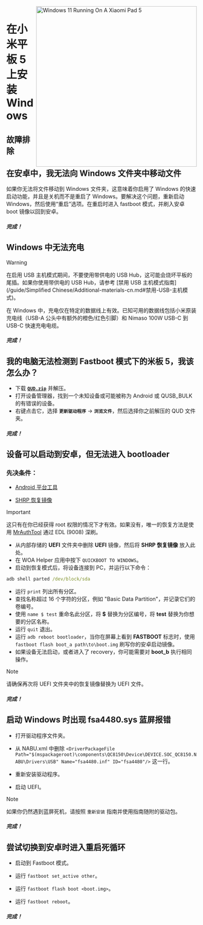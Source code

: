 <img align="right" src="https://raw.githubusercontent.com/erdilS/Port-Windows-11-Xiaomi-Pad-5/main/nabu.png" width="425" alt="Windows 11 Running On A Xiaomi Pad 5">

# 在小米平板 5 上安装 Windows

## 故障排除

## 在安卓中，我无法向 Windows 文件夹中移动文件

如果你无法将文件移动到 Windows 文件夹，这意味着你启用了 Windows 的快速启动功能，并且是关机而不是重启了 Windows。要解决这个问题，重新启动 Windows，然后使用“重启”选项。在重启时进入 fastboot 模式，并刷入安卓 boot 镜像以回到安卓。

##### 完成！

## Windows 中无法充电
> [!WARNING]
> 在启用 USB 主机模式期间，不要使用带供电的 USB Hub，这可能会烧坏平板的尾插。如果你使用带供电的 USB Hub，请参考 [禁用 USB 主机模式指南](/guide/Simplified Chinese/Additional-materials-cn.md#禁用-USB-主机模式)。

在 Windows 中，充电仅在特定的数据线上有效。已知可用的数据线包括小米原装充电线（USB-A 公头中有额外的橙色/红色引脚）和 Nimaso 100W USB-C 到 USB-C 快速充电电缆。

##### 完成！

## 我的电脑无法检测到 Fastboot 模式下的米板 5，我该怎么办？
- 下载 [**`QUD.zip`**](https://github.com/n00b69/woa-betalm/releases/download/Qfil/QUD.zip) 并解压。
- 打开设备管理器，找到一个未知设备或可能被称为 Android 或 QUSB_BULK 的有错误的设备。
- 右键点击它，选择 **```更新驱动程序```** → **`浏览文件`**，然后选择你之前解压的 QUD 文件夹。

##### 完成！

## 设备可以启动到安卓，但无法进入 bootloader

### 先决条件：
- [Android 平台工具](https://developer.android.com/studio/releases/platform-tools)

- [SHRP 恢复镜像](https://github.com/erdilS/Port-Windows-11-Xiaomi-Pad-5/releases/download/1.0/SHRP.img)

> [!IMPORTANT]
> 这只有在你已经获得 root 权限的情况下才有效。如果没有，唯一的恢复方法是使用 [MrAuthTool](https://mrauthtool.com/) 通过 EDL (9008) 深刷。

- 从内部存储的 **UEFI** 文件夹中删除 **UEFI** 镜像，然后将 **SHRP 恢复镜像** 放入此处。
- 在 WOA Helper 应用中按下 `QUICKBOOT TO WINDOWS`。
- 启动到恢复模式后，将设备连接到 PC，并运行以下命令：
```cmd
adb shell parted /dev/block/sda
```
- 运行 ```print``` 列出所有分区。
- 查找名称超过 16 个字符的分区，例如 "Basic Data Partition"，并记录它们的卷编号。
- 使用 ```name $ test``` 重命名此分区，将 **$** 替换为分区编号，将 **test** 替换为你想要的分区名称。
- 运行 ```quit``` 退出。
- 运行 ```adb reboot bootloader```，当你在屏幕上看到 **FASTBOOT** 标志时，使用 ```fastboot flash boot_a path\to\boot.img``` 刷写你的安卓启动镜像。
- 如果设备无法启动，或者进入了 recovery，你可能需要对 **boot_b** 执行相同操作。

> [!NOTE]
> 请确保再次将 UEFI 文件夹中的恢复镜像替换为 UEFI 文件。

##### 完成！

## 启动 Windows 时出现 fsa4480.sys 蓝屏报错
- 打开驱动程序文件夹。

- 从 NABU.xml 中删除 ```<DriverPackageFile Path="$(mspackageroot)\components\QC8150\Device\DEVICE.SOC_QC8150.NABU\Drivers\USB" Name="fsa4480.inf" ID="fsa4480"/>``` 这一行。

- 重新安装驱动程序。

- 启动 UEFI。
> [!NOTE]
> 如果你仍然遇到蓝屏死机，请按照 `重新安装` 指南并使用指南随附的驱动包。

##### 完成！

## 尝试切换到安卓时进入重启死循环
- 启动到 Fastboot 模式。

- 运行 ```fastboot set_active other```。

- 运行 ```fastboot flash boot <boot.img>```。

- 运行 ```fastboot reboot```。

##### 完成！















